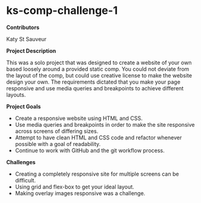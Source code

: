 # ks-comp-challenge-1

**Contributors**

Katy St Sauveur

**Project Description**

This was a solo project that was designed to create a website of your own based loosely around a provided static comp. You could not deviate from the layout of the comp, but could use creative license to make the website design your own.  The requirements dictated that you make your page responsive and use media queries and breakpoints to achieve different layouts.  

**Project Goals**

* Create a responsive website using HTML and CSS.
* Use media queries and breakpoints in order to make the site responsive across screens of differing sizes.
* Attempt to have clean HTML and CSS code and refactor whenever possible with a goal of readability.
* Continue to work with GitHub and the git workflow process.

**Challenges**

* Creating a completely responsive site for multiple screens can be difficult.
* Using grid and flex-box to get your ideal layout.
* Making overlay images responsive was a challenge.

<!-- **Wins**

* Working with JS in a collaborative environment to a deadline.
* Teamwork that lead to professional development growth.
* All functionality is working through Iteration 5.

**Programming Languages Used**

HTML
CSS
JavaScript

**Other Important Features Implemented**

Saving and removing cover components from arrays respective of functionality. -->
<!-- Smooth movement between page transition utilizing buttons.

## In Action

**Randomize and Save Covers**

![Randomize and Save Covers](https://media.giphy.com/media/mFeIf7Rdc2jGYTQwrh/giphy.gif)

**Create Your Own Cover**

![Create Your Own Cover](https://media.giphy.com/media/LoD7JgRIgtmG0dT1yI/giphy.gif)


## Comps Given -->
<!--
![Home View](https://frontend.turing.io/projects/module-1/assets/romcom/romcom-random.png)

![Form View](https://frontend.turing.io/projects/module-1/assets/romcom/romcom-form.png)

![Saved Covers View](https://frontend.turing.io/projects/module-1/assets/romcom/romcom-saved.png) -->
